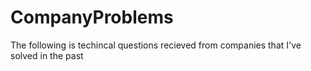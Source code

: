 # CompanyProblems
The following is techincal questions recieved from companies that I've solved in the past
